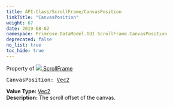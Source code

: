 ```yaml
---
title: API:Class/ScrollFrame/CanvasPosition
linkTitle: "CanvasPosition"
weight: 67
date: 2019-08-02
namespace: Primrose.DataModel.GUI.ScrollFrame.CanvasPosition
deprecated: false
no_list: true
toc_hide: true
---
```

Property of <a href="/docs/api-reference/Class/ScrollFrame"><img src="/icons/silk/frame.png"/>&nbsp;ScrollFrame</a>
<pre class="method-declaration">
CanvasPosition: <a class="type" href="/docs/api-reference/DataType/Vec2">Vec2</a></pre>
<b>Value Type: </b>
<a class="type" href="/docs/api-reference/DataType/Vec2">Vec2</a>
<br/>
<b>Description: </b>
The scroll offset of the canvas.

